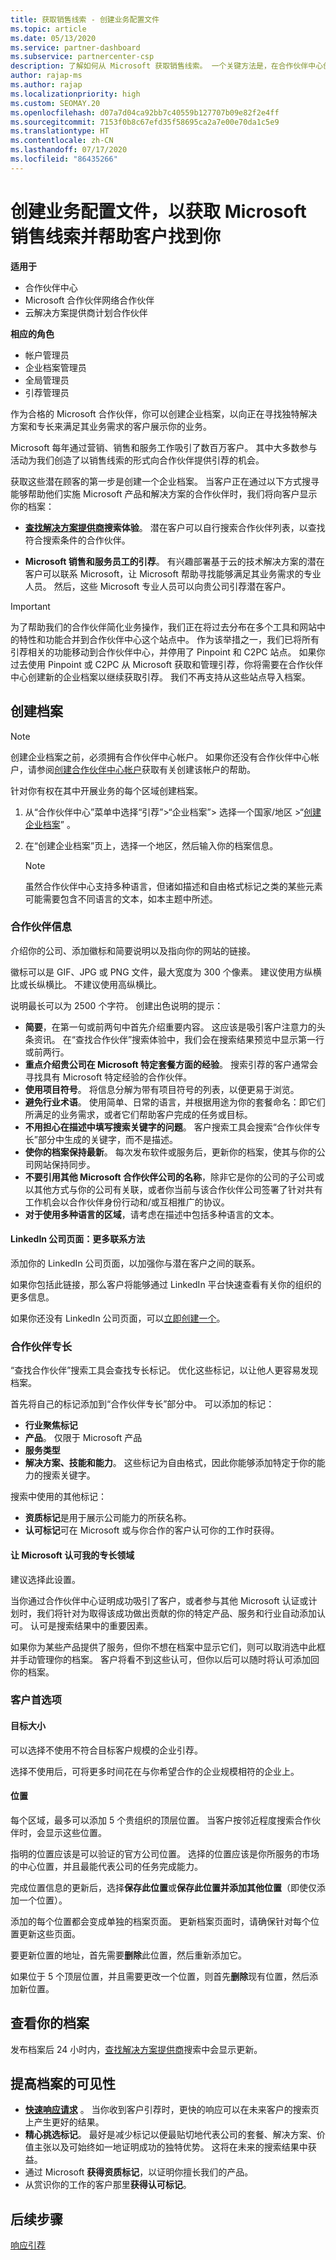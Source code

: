 ```yaml
---
title: 获取销售线索 - 创建业务配置文件
ms.topic: article
ms.date: 05/13/2020
ms.service: partner-dashboard
ms.subservice: partnercenter-csp
description: 了解如何从 Microsoft 获取销售线索。 一个关键方法是，在合作伙伴中心创建业务配置文件，从而使客户可以更轻松地找到你。
author: rajap-ms
ms.author: rajap
ms.localizationpriority: high
ms.custom: SEOMAY.20
ms.openlocfilehash: d07a7d04ca92bb7c40559b127707b09e82f2e4ff
ms.sourcegitcommit: 7153f0b8c67efd35f58695ca2a7e00e70da1c5e9
ms.translationtype: HT
ms.contentlocale: zh-CN
ms.lasthandoff: 07/17/2020
ms.locfileid: "86435266"
---
```

<!--
FWLink1: https://go.microsoft.com/fwlink/?linkid=838397: Top of page
FWLink2: https://go.microsoft.com/fwlink/?linkid=848635: Top of page (duplicate)
FWLink3: https://go.microsoft.com/fwlink/?linkid=847631: #allow_us_to_endorse_areas_of_expertise
FWLink4: https://go.microsoft.com/fwlink/?linkid=848063: #customer-preferences
FWLink5: https://go.microsoft.com/fwlink/?linkid=848064: #_locations
-->


# <a name="create-a-business-profile-to-get-microsoft-sales-leads-and-help-customers-find-you"></a>创建业务配置文件，以获取 Microsoft 销售线索并帮助客户找到你

**适用于**

- 合作伙伴中心
- Microsoft 合作伙伴网络合作伙伴
- 云解决方案提供商计划合作伙伴

**相应的角色**

- 帐户管理员
- 企业档案管理员
- 全局管理员
- 引荐管理员

作为合格的 Microsoft 合作伙伴，你可以创建企业档案，以向正在寻找独特解决方案和专长来满足其业务需求的客户展示你的业务。

Microsoft 每年通过营销、销售和服务工作吸引了数百万客户。 其中大多数参与活动为我们创造了以销售线索的形式向合作伙伴提供引荐的机会。 

获取这些潜在顾客的第一步是创建一个企业档案。 当客户正在通过以下方式搜寻能够帮助他们实施 Microsoft 产品和解决方案的合作伙伴时，我们将向客户显示你的档案：

- **[查找解决方案提供商](https://www.microsoft.com/solution-providers/home)搜索体验**。 潜在客户可以自行搜索合作伙伴列表，以查找符合搜索条件的合作伙伴。

- **Microsoft 销售和服务员工的引荐**。 有兴趣部署基于云的技术解决方案的潜在客户可以联系 Microsoft，让 Microsoft 帮助寻找能够满足其业务需求的专业人员。 然后，这些 Microsoft 专业人员可以向贵公司引荐潜在客户。

> [!IMPORTANT]  
> 为了帮助我们的合作伙伴简化业务操作，我们正在将过去分布在多个工具和网站中的特性和功能合并到合作伙伴中心这个站点中。 作为该举措之一，我们已将所有引荐相关的功能移动到合作伙伴中心，并停用了 Pinpoint 和 C2PC 站点。 如果你过去使用 Pinpoint 或 C2PC 从 Microsoft 获取和管理引荐，你将需要在合作伙伴中心创建新的企业档案以继续获取引荐。 我们不再支持从这些站点导入档案。 

## <a name="create-a-profile"></a>创建档案

> [!NOTE]  
> 创建企业档案之前，必须拥有合作伙伴中心帐户。 如果你还没有合作伙伴中心帐户，请参阅[创建合作伙伴中心帐户](mpn-create-a-partner-center-account.md)获取有关创建该帐户的帮助。 

针对你有权在其中开展业务的每个区域创建档案。 

1. 从“合作伙伴中心”菜单中选择“引荐”&gt;“企业档案”&gt; 选择一个国家/地区 >“[创建企业档案](https://partnercenter.microsoft.com/pcv/publishing)”   。

2. 在“创建企业档案”页上，选择一个地区，然后输入你的档案信息。
   > [!NOTE]  
   >  虽然合作伙伴中心支持多种语言，但诸如描述和自由格式标记之类的某些元素可能需要包含不同语言的文本，如本主题中所述。

### <a name="partner-information"></a><a href="" id="partner_info"></a>合作伙伴信息

介绍你的公司、添加徽标和简要说明以及指向你的网站的链接。 

徽标可以是 GIF、JPG 或 PNG 文件，最大宽度为 300 个像素。 建议使用方纵横比或长纵横比。 不建议使用高纵横比。

说明最长可以为 2500 个字符。 创建出色说明的提示： 

-  **简要**，在第一句或前两句中首先介绍重要内容。 这应该是吸引客户注意力的头条资讯。 在“查找合作伙伴”搜索体验中，我们会在搜索结果预览中显示第一行或前两行。
-  **重点介绍贵公司在 Microsoft 特定套餐方面的经验**。 搜索引荐的客户通常会寻找具有 Microsoft 特定经验的合作伙伴。
-  **使用项目符号**。 将信息分解为带有项目符号的列表，以便更易于浏览。
-  **避免行业术语**。 使用简单、日常的语言，并根据用途为你的套餐命名：即它们所满足的业务需求，或者它们帮助客户完成的任务或目标。
-  **不用担心在描述中填写搜索关键字的问题**。 客户搜索工具会搜索“合作伙伴专长”部分中生成的关键字，而不是描述。
-  **使你的档案保持最新**。 每次发布软件或服务后，更新你的档案，使其与你的公司网站保持同步。
-  **不要引用其他 Microsoft 合作伙伴公司的名称**，除非它是你的公司的子公司或以其他方式与你的公司有关联，或者你当前与该合作伙伴公司签署了针对共有工作机会以合作伙伴身份行动和/或互相推广的协议。
-  **对于使用多种语言的区域**，请考虑在描述中包括多种语言的文本。

#### <a name="linkedin-company-page-more-ways-to-connect"></a><a href="" id="linkedin"></a>LinkedIn 公司页面：更多联系方法

添加你的 LinkedIn 公司页面，以加强你与潜在客户之间的联系。 

如果你包括此链接，那么客户将能够通过 LinkedIn 平台快速查看有关你的组织的更多信息。

如果你还没有 LinkedIn 公司页面，可以[立即创建一个](https://www.linkedin.com/company-beta/setup/new/)。

### <a name="partner-expertise"></a>合作伙伴专长

“查找合作伙伴”搜索工具会查找专长标记。 优化这些标记，以让他人更容易发现档案。

首先将自己的标记添加到“合作伙伴专长”部分中。 可以添加的标记： 

-  **行业聚焦标记**
-  **产品**。 仅限于 Microsoft 产品
-  **服务类型**
-  **解决方案、技能和能力**。 这些标记为自由格式，因此你能够添加特定于你的能力的搜索关键字。

搜索中使用的其他标记：
-  **资质标记**是用于展示公司能力的所获名称。
-  **认可标记**可在 Microsoft 或与你合作的客户认可你的工作时获得。

#### <a name="allow-microsoft-to-endorse-my-areas-of-expertise"></a><a href="" id="#allow_us_to_endorse_areas_of_expertise"></a>让 Microsoft 认可我的专长领域

建议选择此设置。 

当你通过合作伙伴中心证明成功吸引了客户，或者参与其他 Microsoft 认证或计划时，我们将针对为取得该成功做出贡献的你的特定产品、服务和行业自动添加认可。 认可是搜索结果中的重要因素。

如果你为某些产品提供了服务，但你不想在档案中显示它们，则可以取消选中此框并手动管理你的档案。 客户将看不到这些认可，但你以后可以随时将认可添加回你的档案。

### <a name="customer-preferences"></a>客户首选项

#### <a name="target-size"></a><a href="" id="#target_size"></a>目标大小

可以选择不使用不符合目标客户规模的企业引荐。

选择不使用后，可将更多时间花在与你希望合作的企业规模相符的企业上。

#### <a name="locations"></a><a href="" id="#locations"></a>位置

每个区域，最多可以添加 5 个贵组织的顶层位置。 当客户按邻近程度搜索合作伙伴时，会显示这些位置。

指明的位置应该是可以验证的官方公司位置。 选择的位置应该是你所服务的市场的中心位置，并且最能代表公司的任务完成能力。

完成位置信息的更新后，选择**保存此位置**或**保存此位置并添加其他位置**（即使仅添加一个位置）。

添加的每个位置都会变成单独的档案页面。 更新档案页面时，请确保针对每个位置更新这些页面。

要更新位置的地址，首先需要**删除**此位置，然后重新添加它。

如果位于 5 个顶层位置，并且需要更改一个位置，则首先**删除**现有位置，然后添加新位置。

## <a name="review-your-profile"></a>查看你的档案

发布档案后 24 小时内，[查找解决方案提供商](https://www.microsoft.com/solution-providers/home)搜索中会显示更新。

## <a name="improve-the-visibility-of-your-profile"></a>提高档案的可见性 

- **[快速响应请求](responding-to-referrals.md)** 。 当你收到客户引荐时，更快的响应可以在未来客户的搜索页上产生更好的结果。
- **精心挑选标记**。  最好是减少标记以便最贴切地代表公司的套餐、解决方案、价值主张以及可始终如一地证明成功的独特优势。  这将在未来的搜索结果中获益。
- 通过 Microsoft **获得资质标记**，以证明你擅长我们的产品。
- 从赏识你的工作的客户那里**获得认可标记**。

## <a name="next-steps"></a>后续步骤

[响应引荐](responding-to-referrals.md)